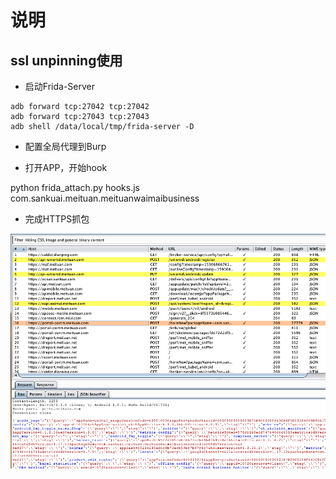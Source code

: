 # 说明

## ssl unpinning使用

- 启动Frida-Server
```
adb forward tcp:27042 tcp:27042
adb forward tcp:27043 tcp:27043
adb shell /data/local/tmp/frida-server -D
```
- 配置全局代理到Burp

- 打开APP，开始hook

python frida_attach.py hooks.js com.sankuai.meituan.meituanwaimaibusiness

- 完成HTTPS抓包

![avatar](https1.png)
